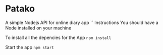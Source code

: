 # Patako
A simple Nodejs API for online diary app
`` Instructions
You should have a Node installed on your machine 

To install all the depencies for the App
``npm install``

Start the app 
``npm start``